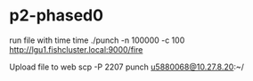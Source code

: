 # p2-phased0

run file with time
time ./punch -n 100000 -c 100 http://lgu1.fishcluster.local:9000/fire

Upload file to web
scp -P 2207 punch u5880068@10.27.8.20:~/
